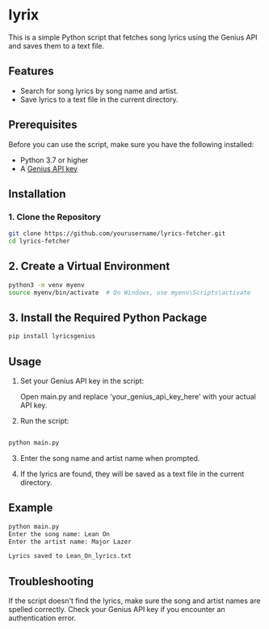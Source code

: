 # lyrix

This is a simple Python script that fetches song lyrics using the Genius API and saves them to a text file.

## Features

- Search for song lyrics by song name and artist.
- Save lyrics to a text file in the current directory.

## Prerequisites

Before you can use the script, make sure you have the following installed:

- Python 3.7 or higher
- A [Genius API key](https://genius.com/developers)

## Installation

### 1. Clone the Repository

```bash
git clone https://github.com/yourusername/lyrics-fetcher.git
cd lyrics-fetcher
```

## 2. Create a Virtual Environment

```bash
python3 -m venv myenv
source myenv/bin/activate  # On Windows, use myenv\Scripts\activate
```

## 3. Install the Required Python Package

```bash
pip install lyricsgenius
```

## Usage

1. Set your Genius API key in the script:

   Open main.py and replace 'your_genius_api_key_here' with your actual API key.

2. Run the script:

```bash

python main.py
```

3. Enter the song name and artist name when prompted.

4. If the lyrics are found, they will be saved as a text file in the current directory.

## Example

```bash
python main.py
Enter the song name: Lean On
Enter the artist name: Major Lazer

Lyrics saved to Lean_On_lyrics.txt
```

## Troubleshooting

If the script doesn't find the lyrics, make sure the song and artist names are spelled correctly.
Check your Genius API key if you encounter an authentication error.
